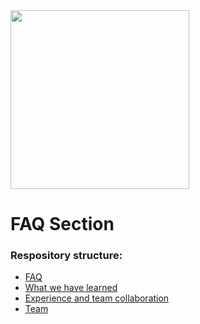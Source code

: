 <img title="" src="https://cdn.discordapp.com/attachments/816631707817869323/816632585970122752/LogoPNG.png" alt="" data-align="center" width="286"> 

# FAQ Section

### Respository structure:
* [FAQ](https://github.com/PCTO-OneTwoCode/about-us/blob/main/FAQ.md)
* [What we have learned](https://github.com/PCTO-OneTwoCode/about-us/blob/main/WhatWeLearned.md)
* [Experience and team collaboration](https://github.com/PCTO-OneTwoCode/about-us/blob/main/ExperienceAndCollaboration.md)
* [Team](https://github.com/PCTO-OneTwoCode/about-us/blob/main/README.md)
